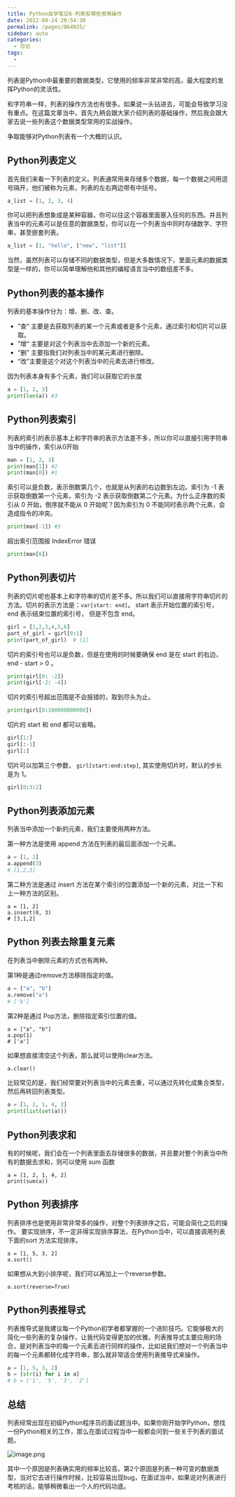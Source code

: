 ```yaml
---
title: Python自学笔记6-列表有哪些常用操作
date: 2022-08-24 20:54:30
permalink: /pages/864925/
sidebar: auto
categories:
  - 日记
tags:
  - 
---
```

列表是Python中最重要的数据类型，它使用的频率非常非常的高，最大程度的发挥Python的灵活性。



和字符串一样，列表的操作方法也有很多。如果说一头钻进去，可能会导致学习没有重点。在这篇文章当中，首先九柄会跟大家介绍列表的基础操作，然后我会跟大家去说一些列表这个数据类型常用的实战操作。



争取能够对Python列表有一个大概的认识。



## Python列表定义



首先我们来看一下列表的定义。列表通常用来存储多个数据，每一个数据之间用逗号隔开，他们被称为元素，列表的左右两边带有中括号。

```python
a_list = [1, 2, 3, 4]
```



你可以把列表想象成是某种容器，你可以往这个容器里面塞入任何的东西。并且列表当中的元素可以是任意的数据类型，你可以在一个列表当中同时存储数字、字符串，甚至嵌套列表。

```python
a_list = [1, "hello", ["new", "list"]]
```



当然，虽然列表可以存储不同的数据类型，但是大多数情况下，里面元素的数据类型是一样的，你可以简单理解他和其他的编程语言当中的数组差不多。





## Python列表的基本操作



列表的基本操作分为：增、删、改、查。



- ”查“ 主要是去获取列表的某一个元素或者是多个元素，通过索引和切片可以获取。
- ”增“ 主要是对这个列表当中去添加一个新的元素。
- “删” 主要指我们对列表当中的某元素进行删除。
- “改”主要是这个对这个列表当中的元素去进行修改。



因为列表本身有多个元素，我们可以获取它的长度

```python
a = [1, 2, 3]
print(len(a)) #3
```



## Python列表索引

列表的索引的表示基本上和字符串的表示方法差不多，所以你可以直接引用字符串当中的操作，索引从0开始

``` python
man = [1, 2, 3]
print(man[1]) #2
print(man[0]) #1
```

  

索引可以是负数，表示倒数第几个，也就是从列表的右边数到左边。索引为 -1 表示获取倒数第一个元素，索引为 -2 表示获取倒数第二个元素。为什么正序数的索引从 0 开始，倒序就不能从 0 开始呢？因为索引为 0 不能同时表示两个元素，会造成指令的冲突。

``` python
print(man[-1]) #3
```

  

超出索引范围报 IndexError 错误

``` python
print(man[8])
```

 

## Python列表切片

列表的切片呢也基本上和字符串的切片差不多。所以我们可以直接用字符串切片的方法。切片的表示方法是：`var[start: end]`。 start 表示开始位置的索引号，end 表示结束位置的索引号， 但是不包含 end。

``` python
girl = [1,2,3,4,5,6]
part_of_girl = girl[0:1]
print(part_of_girl)  # [1]
```

  

切片的索引号也可以是负数，但是在使用的时候要确保 end 是在 start 的右边，end - start > 0 。

``` python
print(girl[0: -2])  
print(girl[-2: -4])  
```

  

切片的索引号超出范围是不会报错的，取到尽头为止。

``` python
print(girl[0:100000000000])
```

  

切片的 start 和 end 都可以省略。

``` python
girl[1:]
girl[:-1]
girl[:]
```

  

切片可以加第三个参数， `girl[start:end:step]`, 其实使用切片时，默认的步长是为 1。

``` python
girl[0:3:2]
```

  



## Python列表添加元素

列表当中添加一个新的元素，我们主要使用两种方法。



第一种方法是使用 append 方法在列表的最后面添加一个元素。

```python
a = [1, 2]
a.append(3) 
# [1,2,3]
```



第二种方法是通过 insert 方法在某个索引的位置添加一个新的元素，对比一下和上一种方法的区别。

```
a = [1, 2]
a.insert(0, 3)
# [3,1,2]
```





## Python 列表去除重复元素

在列表当中删除元素的方式也有两种。

第1种是通过remove方法移除指定的值。

```python
a = ["a", "b"]
a.remove("a")
# ['b']
```



第2种是通过 Pop方法，删除指定索引位置的值。

```
a = ["a", "b"]
a.pop(1)
# ['a']
```



如果想直接清空这个列表，那么就可以使用clear方法。

```python
a.clear()
```



比较常见的是，我们经常要对列表当中的元素去重，可以通过先转化成集合类型，然后再转回列表类型。

```python
a = [1, 2, 1, 4, 2]
print(list(set(a)))
```



## Python列表求和

有的时候呢，我们会在一个列表里面去存储很多的数据，并且要对整个列表当中所有的数据去求和，则可以使用 sum 函数

```
a = [1, 2, 1, 4, 2]
print(sum(a))
```





## Python 列表排序

列表排序也是使用非常非常多的操作，对整个列表排序之后，可能会简化之后的操作。 要实现排序，不一定非得实现排序算法，在Python当中，可以直接调用列表下面的sort 方法实现排序。

```
a = [1, 5, 3, 2]
a.sort()
```



如果想从大到小排序呢，我们可以再加上一个reverse参数。

```
a.sort(reverse=True)
```





## Python列表推导式

列表推导式是我建议每一个Python初学者都掌握的一个进阶技巧。它能够极大的简化一些列表的复杂操作，让我代码变得更加的优雅。列表推导式主要应用的场合，是对列表当中的每一个元素去进行同样的操作，比如说我们想对一个列表当中的每一个元素都转化成字符串，那么就非常适合使用列表推导式来操作。

```python
a = [1, 5, 3, 2]
b = [str(i) for i in a]
# b = ['1', '5', '3', '2']
```



## 总结

列表经常出现在初级Python程序员的面试题当中。如果你刚开始学Python，想找一份Python相关的工作，那么在面试过程当中一般都会问到一些关于列表的面试题。

![image.png](https://s2.loli.net/2022/08/25/1RyQWiGvnBTHDdo.png)

其中一个原因是列表确实用的频率比较高，第2个原因是列表一种可变的数据类型，当对它去进行操作时候，比较容易出现bug，在面试当中，如果说对列表进行考核的话，能够稍微看出一个人的代码功底。

